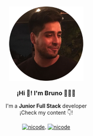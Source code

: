 <p align="center" width="300">
   <img align="center" width="200" src="https://github.com/OskussB/OskussB/blob/main/perfil.png" />
   <h3 align="center">¡Hi 👋! I'm Bruno 👨🏻‍💻</h3>
</p>
<p align="center">I'm a <strong>Junior Full Stack</strong> developer<br />¡Check my content 👇!</p>
<p align="center">
   <a href="https://www.linkedin.com/in" target="blank" style='margin-right:4px'>
    <img align="center" src="https://cdn.jsdelivr.net/npm/simple-icons@3.0.1/icons/linkedin.svg" alt="nicode" height="28px" width="28px" />
  </a>
  <a href="https://www.instagram.com/" target="blank">
    <img align="center" src="https://cdn.jsdelivr.net/npm/simple-icons@3.0.1/icons/instagram.svg" alt="nicode" height="28px" width="28px" />
  </a>
</p>

